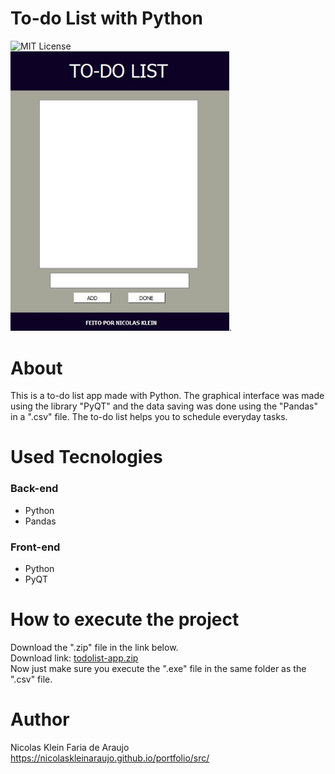 # To-do List with Python
  ![MIT License](https://img.shields.io/badge/license-MIT-blue)<br>
  <img src="./assets/images/print-app.jpg" alt="Print App" width="350">.

# About
 This is a to-do list app made with Python.
 The graphical interface was made using the library "PyQT" and the data saving was done using the "Pandas" in a ".csv" file.
 The to-do list helps you to schedule everyday tasks.

# Used Tecnologies
 ### Back-end
 - Python
 - Pandas

 ### Front-end
 - Python
 - PyQT

# How to execute the project
 Download the ".zip" file in the link below. <br>
 Download link: [todolist-app.zip](./assets/download/todolist-app.zip) <br>
 Now just make sure you execute the ".exe" file in the same folder as the ".csv" file.

# Author
 Nicolas Klein Faria de Araujo <br>
 https://nicolaskleinaraujo.github.io/portfolio/src/
